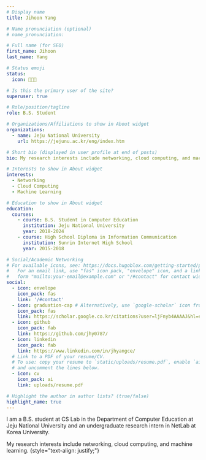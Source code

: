```yaml
---
# Display name
title: Jihoon Yang

# Name pronunciation (optional)
# name_pronunciation:

# Full name (for SEO)
first_name: Jihoon
last_name: Yang

# Status emoji
status:
  icon: 🧑🏻‍💻

# Is this the primary user of the site?
superuser: true

# Role/position/tagline
role: B.S. Student

# Organizations/Affiliations to show in About widget
organizations:
  - name: Jeju National University
    url: https://jejunu.ac.kr/eng/index.htm

# Short bio (displayed in user profile at end of posts)
bio: My research interests include networking, cloud computing, and machine learning.

# Interests to show in About widget
interests:
  - Networking
  - Cloud Computing
  - Machine Learning

# Education to show in About widget
education:
  courses:
    - course: B.S. Student in Computer Education
      institution: Jeju National University
      year: 2018-2024
    - course: High School Diploma in Information Communication
      institution: Sunrin Internet High School
      year: 2015-2018

# Social/Academic Networking
# For available icons, see: https://docs.hugoblox.com/getting-started/page-builder/#icons
#   For an email link, use "fas" icon pack, "envelope" icon, and a link in the
#   form "mailto:your-email@example.com" or "/#contact" for contact widget.
social:
  - icon: envelope
    icon_pack: fas
    link: '/#contact'
  - icon: graduation-cap # Alternatively, use `google-scholar` icon from `ai` icon pack
    icon_pack: fas
    link: https://scholar.google.co.kr/citations?user=ljFnyb4AAAAJ&hl=en
  - icon: github
    icon_pack: fab
    link: https://github.com/jhy0787/
  - icon: linkedin
    icon_pack: fab
    link: https://www.linkedin.com/in/jhyangce/
  # Link to a PDF of your resume/CV.
  # To use: copy your resume to `static/uploads/resume.pdf`, enable `ai` icons in `params.yaml`,
  # and uncomment the lines below.
  - icon: cv
    icon_pack: ai
    link: uploads/resume.pdf

# Highlight the author in author lists? (true/false)
highlight_name: true
---
```


I am a B.S. student at CS Lab in the Department of Computer Education at Jeju National University and an undergraduate research intern in NetLab at Korea University.

My research interests include networking, cloud computing, and machine learning.
{style="text-align: justify;"}
